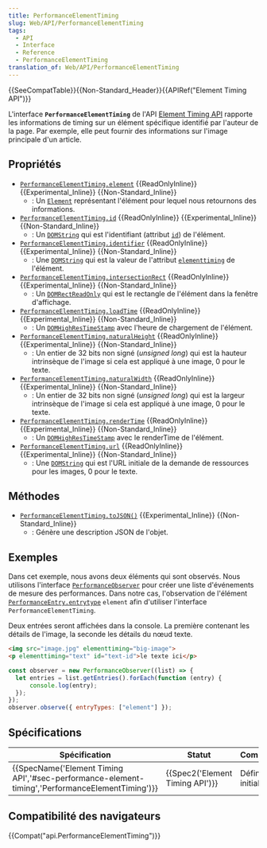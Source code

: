 ```yaml
---
title: PerformanceElementTiming
slug: Web/API/PerformanceElementTiming
tags:
  - API
  - Interface
  - Reference
  - PerformanceElementTiming
translation_of: Web/API/PerformanceElementTiming
---
```

{{SeeCompatTable}}{{Non-Standard_Header}}{{APIRef("Element Timing API")}}

L'interface **`PerformanceElementTiming`** de l'API [Element Timing API](/fr/docs/Web/API/Element_timing_API) rapporte les informations de timing sur un élément spécifique identifié par l'auteur de la page. Par exemple, elle peut fournir des informations sur l'image principale d'un article.

## Propriétés

- [`PerformanceElementTiming.element`](/fr/docs/Web/API/PerformanceElementTiming/element) {{ReadOnlyInline}} {{Experimental_Inline}} {{Non-Standard_Inline}}
  - : Un [`Element`](/fr/docs/Web/API/Element) représentant l'élément pour lequel nous retournons des informations.
- [`PerformanceElementTiming.id`](/fr/docs/Web/API/PerformanceElementTiming/id) {{ReadOnlyInline}} {{Experimental_Inline}} {{Non-Standard_Inline}}
  - : Un [`DOMString`](/fr/docs/Web/API/DOMString) qui est l'identifiant (attribut [`id`](/fr/docs/Web/HTML/Global_attributes#attr-id)) de l'élément.
- [`PerformanceElementTiming.identifier`](/fr/docs/Web/API/PerformanceElementTiming/identifier) {{ReadOnlyInline}} {{Experimental_Inline}} {{Non-Standard_Inline}}
  - : Une [`DOMString`](/fr/docs/Web/API/DOMString) qui est la valeur de l'attribut [`elementtiming`](/fr/docs/Web/HTML/Attributes/elementtiming) de l'élément.
- [`PerformanceElementTiming.intersectionRect`](/fr/docs/Web/API/PerformanceElementTiming/intersectionRect) {{ReadOnlyInline}} {{Experimental_Inline}} {{Non-Standard_Inline}}
  - : Un [`DOMRectReadOnly`](/fr/docs/Web/API/DOMRectReadOnly) qui est le rectangle de l'élément dans la fenêtre d'affichage.
- [`PerformanceElementTiming.loadTime`](/fr/docs/Web/API/PerformanceElementTiming/loadTime) {{ReadOnlyInline}} {{Experimental_Inline}} {{Non-Standard_Inline}}
  - : Un [`DOMHighResTimeStamp`](/fr/docs/Web/API/DOMHighResTimeStamp) avec l'heure de chargement de l'élément.
- [`PerformanceElementTiming.naturalHeight`](/fr/docs/Web/API/PerformanceElementTiming/naturalHeight) {{ReadOnlyInline}} {{Experimental_Inline}} {{Non-Standard_Inline}}
  - : Un entier de 32 bits non signé (_unsigned long_) qui est la hauteur intrinsèque de l'image si cela est appliqué à une image, 0 pour le texte.
- [`PerformanceElementTiming.naturalWidth`](/fr/docs/Web/API/PerformanceElementTiming/naturalWidth) {{ReadOnlyInline}} {{Experimental_Inline}} {{Non-Standard_Inline}}
  - : Un entier de 32 bits non signé (_unsigned long_) qui est la largeur intrinsèque de l'image si cela est appliqué à une image, 0 pour le texte.
- [`PerformanceElementTiming.renderTime`](/fr/docs/Web/API/PerformanceElementTiming/renderTime) {{ReadOnlyInline}} {{Experimental_Inline}} {{Non-Standard_Inline}}
  - : Un [`DOMHighResTimeStamp`](/fr/docs/Web/API/DOMHighResTimeStamp) avec le renderTime de l'élément.
- [`PerformanceElementTiming.url`](/fr/docs/Web/API/PerformanceElementTiming/url) {{ReadOnlyInline}} {{Experimental_Inline}} {{Non-Standard_Inline}}
  - : Une [`DOMString`](/fr/docs/Web/API/DOMString) qui est l'URL initiale de la demande de ressources pour les images, 0 pour le texte.

## Méthodes

- [`PerformanceElementTiming.toJSON()`](/fr/docs/Web/API/PerformanceElementTiming/toJSON) {{Experimental_Inline}} {{Non-Standard_Inline}}
  - : Génère une description JSON de l'objet.

## Exemples

Dans cet exemple, nous avons deux éléments qui sont observés. Nous utilisons l'interface [`PerformanceObserver`](/fr/docs/Web/API/PerformanceObserver) pour créer une liste d'événements de mesure des performances. Dans notre cas, l'observation de l'élément [`PerformanceEntry.entrytype`](/fr/docs/Web/API/PerformanceEntry/entryType) `element` afin d'utiliser l'interface `PerformanceElementTiming`.

Deux entrées seront affichées dans la console. La première contenant les détails de l'image, la seconde les détails du nœud texte.

```html
<img src="image.jpg" elementtiming="big-image">
<p elementtiming="text" id="text-id">le texte ici</p>
```

```js
const observer = new PerformanceObserver((list) => {
  let entries = list.getEntries().forEach(function (entry) {
      console.log(entry);
  });
});
observer.observe({ entryTypes: ["element"] });
```

## Spécifications

| Spécification                                                                                                                    | Statut                                   | Commentaire          |
| -------------------------------------------------------------------------------------------------------------------------------- | ---------------------------------------- | -------------------- |
| {{SpecName('Element Timing API','#sec-performance-element-timing','PerformanceElementTiming')}} | {{Spec2('Element Timing API')}} | Définition initiale. |

## Compatibilité des navigateurs

{{Compat("api.PerformanceElementTiming")}}
